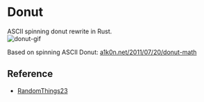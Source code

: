 # Donut

ASCII spinning donut rewrite in Rust.  
![donut-gif](https://media.giphy.com/media/3RAlxJpV9oqB0AeGXa/giphy-downsized-large.gif)

Based on spinning ASCII Donut: [a1k0n.net/2011/07/20/donut-math](https://www.a1k0n.net/2011/07/20/donut-math.html)  

## Reference
- [RandomThings23](https://github.com/RandomThings23/donut)

